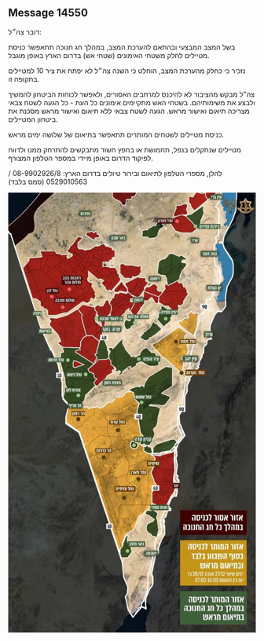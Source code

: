 ## Message 14550

דובר צה״ל:

בשל המצב המבצעי ובהתאם להערכת המצב, במהלך חג חנוכה תתאפשר כניסת מטיילים לחלק משטחי האימונים (שטחי אש) בדרום הארץ באופן מוגבל.

נזכיר כי כחלק מהערכת המצב, הוחלט כי השנה צה״ל לא יפתח את ציר 10 למטיילים בתקופה זו.

צה"ל מבקש מהציבור לא להיכנס למרחבים האסורים, ולאפשר לכוחות הביטחון להמשיך ולבצע את משימותיהם. 
בשטחי האש מתקיימים אימונים כל העת - כל הגעה לשטח צבאי מצריכה תיאום ואישור מראש. 
הגעה לשטח צבאי ללא תיאום ואישור מראש מסכנת את ביטחון המטיילים. 

כניסת מטיילים לשטחים המותרים תתאפשר בתיאום של שלושה ימים מראש. 

מטיילים שנתקלים בנפל, תחמושת או בחפץ חשוד מתבקשים להתרחק ממנו ולדווח לפיקוד הדרום באופן מיידי במספר הטלפון המצורף.

להלן, מספרי הטלפון לתיאום ובירור טיולים בדרום הארץ: 
08-9902926/8 / 0529010563 (סמס בלבד)

![Photo](14550/14550_photo.jpg)
